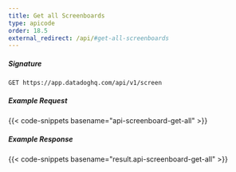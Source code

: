 ```yaml
---
title: Get all Screenboards
type: apicode
order: 18.5
external_redirect: /api/#get-all-screenboards
---
```


##### Signature

`GET https://app.datadoghq.com/api/v1/screen`

##### Example Request

{{< code-snippets basename="api-screenboard-get-all" >}}

##### Example Response

{{< code-snippets basename="result.api-screenboard-get-all" >}}
